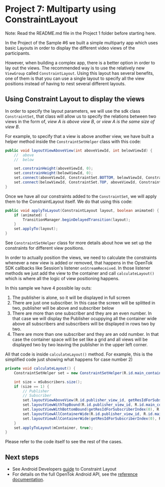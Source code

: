 # Project 7: Multiparty using ConstraintLayout

Note: Read the README.md file in the Project 1 folder before starting here.

In the Project of the Sample #6 we built a simple multiparty app which uses basic Layouts in order to display the different video views of the participants.

However, when building a complex app, there is a better option in order to lay out the views. The recommended way is to use the relatively new `ViewGroup` called `ConstraintLayout`. Using this layout has several benefits, one of them is that you can use a single layout to specify all the view positions instead of having to nest several different layouts.

## Using Constraint Layout to display the views

In order to specify the layout parameters, we will use the sdk class `ConstraintSet`, that class will allow us to specify the relations between two views in the form of, _view A is above view B_, or _view A is the same size of view B_.

For example, to specify that a view is above another view, we have built a helper method inside the `ConstraintSetHelper` class with this code:

```java
public void layoutViewAboveView(int aboveViewId, int belowViewId) {
    //  above
    //  below

    set.constrainHeight(aboveViewId, 0);
    set.constrainHeight(belowViewId, 0);
    set.connect(aboveViewId, ConstraintSet.BOTTOM, belowViewId, ConstraintSet.TOP);
    set.connect(belowViewId, ConstraintSet.TOP, aboveViewId, ConstraintSet.BOTTOM);
}
```

Once we have all our constraints added to the `ConstraintSet`, we will apply them to the ConstraintLayout itself. We do that using this code:

```java
public void applyToLayout(ConstraintLayout layout, boolean animated) {
    if (animated) {
        TransitionManager.beginDelayedTransition(layout);
    }
    set.applyTo(layout);
}
```

See `ConstraintSetHelper` class for more details about how we set up the constraints for different view positions.

In order to actually position the views, we need to calculate the constraints whenever a new view is added or removed, that happens in the OpenTok SDK callbacks like Session's listener `onStreamReceived`. In those listener methods we just add the view to the container and call `calculateLayout()` which is where all the logic of view positioning happens.

In this sample we have 4 possible lay outs:
1. The publisher is alone, so it will be displayed in full screen
2. There are just one subscriber. In this case the screen will be splitted in two, publisher will be above and subscriber below
3. There are more than one subscriber and they are an even number. In that case we will display the Publisher ocuppying all the container wide above all subscribers and subscribers will be displayed in rows two by two.
4. There are more than one subscriber and they are an odd number. In that case the container space will be set like a grid and all views will be displayed two by two leaving the publisher in the upper left corner.

All that code is inside `calculateLayout()` method. For example, this is the simplified code just showing what happens for case number 2)

```java
private void calculateLayout() {
    ConstraintSetHelper set = new ConstraintSetHelper(R.id.main_container);

    int size = mSubscribers.size();
    if (size == 1) {
        // Publisher
        // Subscriber
        set.layoutViewAboveView(R.id.publisher_view_id, getResIdForSubscriberIndex(0));
        set.layoutViewWithTopBound(R.id.publisher_view_id, R.id.main_container);
        set.layoutViewWithBottomBound(getResIdForSubscriberIndex(0), R.id.main_container);
        set.layoutViewAllContainerWide(R.id.publisher_view_id, R.id.main_container);
        set.layoutViewAllContainerWide(getResIdForSubscriberIndex(0), R.id.main_container);
    }
    set.applyToLayout(mContainer, true);
}
```

Please refer to the code itself to see the rest of the cases.

## Next steps

* See Android Developers [guide](https://developer.android.com/training/constraint-layout/index.html) to Constraint Layout
* For details on the full OpenTok Android API, see the [reference
documentation](https://tokbox.com/opentok/libraries/client/android/reference/index.html).
